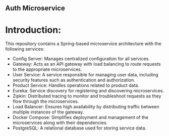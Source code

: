 ## Auth Microservice
# Introduction:
This repository contains a Spring-based microservice architecture with the following services:
- Config Server: Manages centralized configuration for all services.
- Gateway: Acts as an API gateway with load balancing to route requests to the appropriate microservices.
- User Service: A service responsible for managing user data, including security features such as authentication and authorization.
- Product Service: Handles operations related to product data.
- Eureka: Service discovery for registering and discovering microservices.
- Zipkin: Distributed tracing to monitor and troubleshoot requests as they flow through the microservices.
- Load Balancer: Ensures high availability by distributing traffic between multiple instances of the gateway.
- Docker Compose: Simplifies deployment and management of the microservices along with their dependencies.
- PostgreSQL: A relational database used for storing service data.
